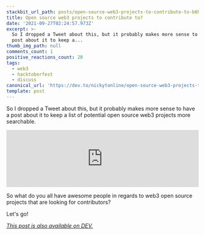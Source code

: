 ```yaml
---
stackbit_url_path: posts/open-source-web3-projects-to-contribute-to-b6h
title: Open source web3 projects to contribute to?
date: '2021-09-27T02:24:57.973Z'
excerpt: >-
  So I dropped a Tweet about this, but it probably makes more sense to have a
  post about it to keep a...
thumb_img_path: null
comments_count: 1
positive_reactions_count: 20
tags:
  - web3
  - hacktoberfest
  - discuss
canonical_url: 'https://dev.to/nickytonline/open-source-web3-projects-to-contribute-to-b6h'
template: post
---
```

So I dropped a Tweet about this, but it probably makes more sense to have a post about it to keep a list of potential open source web3 projects more searchable.


<iframe class="liquidTag" src="https://dev.to/embed/twitter?args=1442286856889147394" style="border: 0; width: 100%;"></iframe>


So what do you all have awesome people in regards to web3 open source projects that are looking for contributors?

Let's go!

*[This post is also available on DEV.](https://dev.to/nickytonline/open-source-web3-projects-to-contribute-to-b6h)*


<script>
const parent = document.getElementsByTagName('head')[0];
const script = document.createElement('script');
script.type = 'text/javascript';
script.src = 'https://cdnjs.cloudflare.com/ajax/libs/iframe-resizer/4.1.1/iframeResizer.min.js';
script.charset = 'utf-8';
script.onload = function() {
    window.iFrameResize({}, '.liquidTag');
};
parent.appendChild(script);
</script>    
